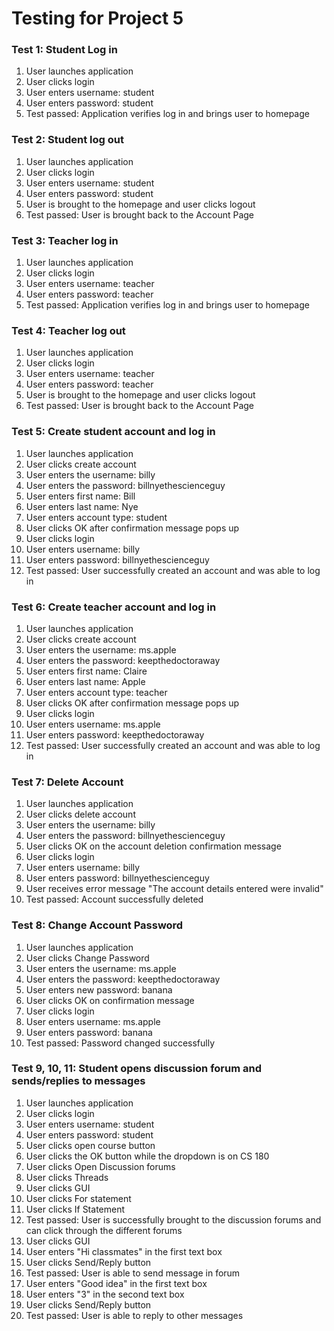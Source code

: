 # Testing for Project 5

### Test 1: Student Log in
1. User launches application
2. User clicks login
3. User enters username: student
4. User enters password: student
5. Test passed: Application verifies log in and brings user to homepage

### Test 2: Student log out
1. User launches application
2. User clicks login
3. User enters username: student
4. User enters password: student
5. User is brought to the homepage and user clicks logout
6. Test passed: User is brought back to the Account Page

### Test 3: Teacher log in
1. User launches application
2. User clicks login
3. User enters username: teacher
4. User enters password: teacher
5. Test passed: Application verifies log in and brings user to homepage

### Test 4: Teacher log out
1. User launches application
2. User clicks login
3. User enters username: teacher
4. User enters password: teacher
5. User is brought to the homepage and user clicks logout
6. Test passed: User is brought back to the Account Page

### Test 5: Create student account and log in
1. User launches application
2. User clicks create account
3. User enters the username: billy
4. User enters the password: billnyethescienceguy
5. User enters first name: Bill
6. User enters last name: Nye
7. User enters account type: student
8. User clicks OK after confirmation message pops up
9. User clicks login
10. User enters username: billy
11. User enters password: billnyethescienceguy
12. Test passed: User successfully created an account and was able to log in

### Test 6: Create teacher account and log in
1. User launches application
2. User clicks create account
3. User enters the username: ms.apple
4. User enters the password: keepthedoctoraway
5. User enters first name: Claire
6. User enters last name: Apple
7. User enters account type: teacher
8. User clicks OK after confirmation message pops up
9. User clicks login
10. User enters username: ms.apple
11. User enters password: keepthedoctoraway
12. Test passed: User successfully created an account and was able to log in

### Test 7: Delete Account
1. User launches application
2. User clicks delete account
3. User enters the username: billy
4. User enters the password: billnyethescienceguy
5. User clicks OK on the account deletion confirmation message
6. User clicks login
7. User enters username: billy
8. User enters password: billnyethescienceguy
9. User receives error message "The account details entered were invalid"
10. Test passed: Account successfully deleted 

### Test 8: Change Account Password
1. User launches application
2. User clicks Change Password
3. User enters the username: ms.apple
4. User enters the password: keepthedoctoraway
5. User enters new password: banana
6. User clicks OK on confirmation message
7. User clicks login
8. User enters username: ms.apple
9. User enters password: banana
10. Test passed: Password changed successfully 

### Test 9, 10, 11: Student opens discussion forum and sends/replies to messages
1. User launches application
2. User clicks login
3. User enters username: student
4. User enters password: student
5. User clicks open course button
6. User clicks the OK button while the dropdown is on CS 180
7. User clicks Open Discussion forums
8. User clicks Threads
9. User clicks GUI
10. User clicks For statement
11. User clicks If Statement
12. Test passed: User is successfully brought to the discussion forums and can click through the different forums
13. User clicks GUI
14. User enters "Hi classmates" in the first text box
15. User clicks Send/Reply button
16. Test passed: User is able to send message in forum
17. User enters "Good idea" in the first text box
18. User enters "3" in the second text box
19. User clicks Send/Reply button
20. Test passed: User is able to reply to other messages
